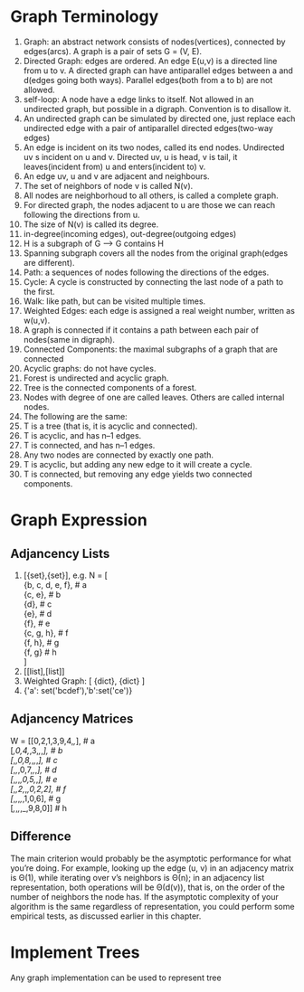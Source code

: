 # Graph Terminology

1. Graph: an abstract network consists of nodes(vertices), connected by edges(arcs). A graph is a pair of sets
G = (V, E).
2. Directed Graph: edges are ordered. An edge E(u,v) is a directed line from u to v. A directed graph can have 
antiparallel edges between a and d(edges going both ways). Parallel edges(both from a to b) are not allowed.
3. self-loop: A node have a edge links to itself. Not allowed in an undirected graph, but possible in a digraph.
Convention is to disallow it.
4. An undirected graph can be simulated by directed one, just replace each undirected edge with a pair of antiparallel
directed edges(two-way edges)
5. An edge is incident on its two nodes, called its end nodes. Undirected uv s incident on u and v.
Directed uv, u is head, v is tail, it leaves(incident from) u and enters(incident to) v.
6. An edge uv, u and v are adjacent and neighbours.
7. The set of neighbors of node v is called N(v).
8. All nodes are neighborhoud to all others, is called a complete graph.
9. For directed graph, the nodes adjacent to u are those we can reach following the directions from u.
10. The size of N(v) is called its degree.
11. in-degree(incoming edges), out-degree(outgoing edges)
12. H is a subgraph of G --> G contains H
13. Spanning subgraph covers all the nodes from the original graph(edges are different).
14. Path: a sequences of nodes following the directions of the edges.
15. Cycle: A cycle is constructed by connecting the last node of a path to the first.
16. Walk: like path, but can be visited multiple times.
17. Weighted Edges: each edge is assigned a real weight number, written as w(u,v).
18. A graph is connected if it contains a path between each pair of nodes(same in digraph).
19. Connected Components: the maximal subgraphs of a graph that are connected
20. Acyclic graphs: do not have cycles.
21. Forest is undirected and acyclic graph. 
22. Tree is the connected components of a forest.
23. Nodes with degree of one are called leaves. Others are called internal nodes.
24. The following are the same:
  1. T is a tree (that is, it is acyclic and connected).
  2. T is acyclic, and has n–1 edges.
  3. T is connected, and has n–1 edges.
  4. Any two nodes are connected by exactly one path.
  5. T is acyclic, but adding any new edge to it will create a cycle.
  6. T is connected, but removing any edge yields two connected components.

# Graph Expression
## Adjancency Lists
1. [{set},{set}], e.g. N = [  
{b, c, d, e, f}, # a  
{c, e}, # b  
{d}, # c  
{e}, # d  
{f}, # e  
{c, g, h}, # f  
{f, h}, # g  
{f, g} # h  
]  
2. [[list],[list]]
3. Weighted Graph: [ {dict}, {dict} ]
4. {'a': set('bcdef'),'b':set('ce')}
## Adjancency Matrices
W = [[0,2,1,3,9,4,_,_], # a  
[_,0,4,_,3,_,_,_], # b  
[_,_,0,8,_,_,_,_], # c  
[_,_,_,0,7,_,_,_], # d  
[_,_,_,_,0,5,_,_], # e  
[_,_,2,_,_,0,2,2], # f  
[_,_,_,_,_,1,0,6], # g  
[_,_,_,_,_,9,8,0]] # h  
## Difference
The main criterion would probably be the asymptotic
performance for what you’re doing. For example, looking up the edge (u, v) in an adjacency matrix is
Θ(1), while iterating over v’s neighbors is Θ(n); in an adjacency list representation, both operations will
be Θ(d(v)), that is, on the order of the number of neighbors the node has. If the asymptotic complexity of
your algorithm is the same regardless of representation, you could perform some empirical tests, as
discussed earlier in this chapter.

# Implement Trees
Any graph implementation can be used to represent tree
